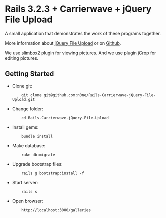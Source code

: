 # Rails 3.2.3 + Carrierwave + jQuery File Upload 

A small application that demonstrates the work of these programs together.

More information about [jQuery File Upload](http://blueimp.github.com/jQuery-File-Upload/) or on [Github](https://github.com/blueimp/jQuery-File-Upload).

We use [slimbox2](http://www.digitalia.be/software/slimbox2) plugin for viewing pictures.
And we use plugin [jCrop](http://deepliquid.com/content/Jcrop.html) for editing pictures.

## Getting Started

* Clone git:

          git clone git@github.com:n0ne/Rails-Carrierwave-jQuery-File-Upload.git
                    

* Change folder:

          cd Rails-Carrierwave-jQuery-File-Upload

* Install gems:

          bundle install

* Make database:

          rake db:migrate

* Upgrade bootstrap files:

          rails g bootstrap:install -f

* Start server:

          rails s

* Open browser:

          http://localhost:3000/galleries

